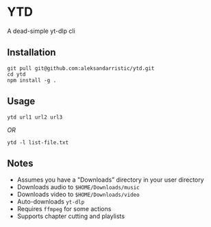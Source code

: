# YTD
A dead-simple yt-dlp cli

## Installation
```shell
git pull git@github.com:aleksandarristic/ytd.git
cd ytd
npm install -g .
```

## Usage
```shell
ytd url1 url2 url3
```
*OR*
```shell
ytd -l list-file.txt
```

## Notes
* Assumes you have a "Downloads" directory in your user directory
* Downloads audio to ```$HOME/Downloads/music```
* Downloads video to ```$HOME/Downloads/video```
* Auto-downloads `yt-dlp`
* Requires `ffmpeg` for some actions
* Supports chapter cutting and playlists

